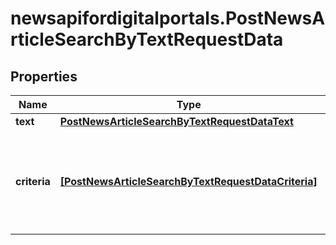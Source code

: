 # newsapifordigitalportals.PostNewsArticleSearchByTextRequestData

## Properties

Name | Type | Description | Notes
------------ | ------------- | ------------- | -------------
**text** | [**PostNewsArticleSearchByTextRequestDataText**](PostNewsArticleSearchByTextRequestDataText.md) |  | [optional] 
**criteria** | [**[PostNewsArticleSearchByTextRequestDataCriteria]**](PostNewsArticleSearchByTextRequestDataCriteria.md) | Restrict the response of news articles to given include and exclude criteria. | [optional] 


